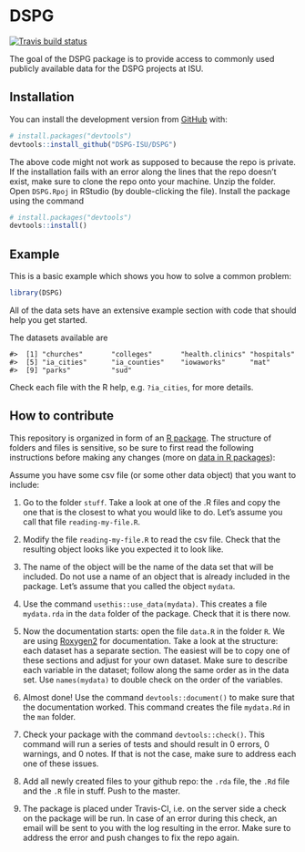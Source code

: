 
<!-- README.md is generated from README.Rmd. Please edit that file -->

# DSPG

<!-- badges: start -->

[![Travis build
status](https://travis-ci.org/DSPG-ISU/DSPG.svg?branch=master)](https://travis-ci.org/DSPG-ISU/DSPG)
<!-- badges: end -->

The goal of the DSPG package is to provide access to commonly used
publicly available data for the DSPG projects at ISU.

## Installation

You can install the development version from
[GitHub](https://github.com/) with:

``` r
# install.packages("devtools")
devtools::install_github("DSPG-ISU/DSPG")
```

The above code might not work as supposed to because the repo is
private. If the installation fails with an error along the lines that
the repo doesn’t exist, make sure to clone the repo onto your machine.
Unzip the folder. Open `DSPG.Rpoj` in RStudio (by double-clicking the
file). Install the package using the command

``` r
# install.packages("devtools")
devtools::install()
```

## Example

This is a basic example which shows you how to solve a common problem:

``` r
library(DSPG)
```

All of the data sets have an extensive example section with code that
should help you get started.

The datasets available
    are

    #>  [1] "churches"       "colleges"       "health.clinics" "hospitals"     
    #>  [5] "ia_cities"      "ia_counties"    "iowaworks"      "mat"           
    #>  [9] "parks"          "sud"

Check each file with the R help, e.g. `?ia_cities`, for more details.

## How to contribute

This repository is organized in form of an [R
package](http://r-pkgs.had.co.nz/). The structure of folders and files
is sensitive, so be sure to first read the following instructions before
making any changes (more on [data in R
packages](http://r-pkgs.had.co.nz/data.html)):

Assume you have some csv file (or some other data object) that you want
to include:

1.  Go to the folder `stuff`. Take a look at one of the .R files and
    copy the one that is the closest to what you would like to do. Let’s
    assume you call that file `reading-my-file.R`.

2.  Modify the file `reading-my-file.R` to read the csv file. Check that
    the resulting object looks like you expected it to look like.

3.  The name of the object will be the name of the data set that will be
    included. Do not use a name of an object that is already included in
    the package. Let’s assume that you called the object `mydata`.

4.  Use the command `usethis::use_data(mydata)`. This creates a file
    `mydata.rda` in the `data` folder of the package. Check that it is
    there now.

5.  Now the documentation starts: open the file `data.R` in the folder
    `R`. We are using
    [Roxygen2](https://kbroman.org/pkg_primer/pages/docs.html) for
    documentation. Take a look at the structure: each dataset has a
    separate section. The easiest will be to copy one of these sections
    and adjust for your own dataset. Make sure to describe each variable
    in the dataset; follow along the same order as in the data set. Use
    `names(mydata)` to double check on the order of the variables.

6.  Almost done\! Use the command `devtools::document()` to make sure
    that the documentation worked. This command creates the file
    `mydata.Rd` in the `man` folder.

7.  Check your package with the command `devtools::check()`. This
    command will run a series of tests and should result in 0 errors, 0
    warnings, and 0 notes. If that is not the case, make sure to address
    each one of these issues.

8.  Add all newly created files to your github repo: the `.rda` file,
    the `.Rd` file and the `.R` file in stuff. Push to the master.

9.  The package is placed under Travis-CI, i.e. on the server side a
    check on the package will be run. In case of an error during this
    check, an email will be sent to you with the log resulting in the
    error. Make sure to address the error and push changes to fix the
    repo again.
